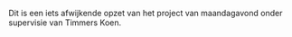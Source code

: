 Dit is een iets afwijkende opzet van het project van maandagavond onder supervisie van Timmers Koen.